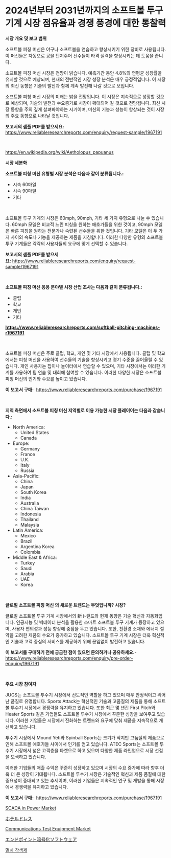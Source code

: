 <p><h1>2024년부터 2031년까지의 소프트볼 투구 기계 시장 점유율과 경쟁 풍경에 대한 통찰력</h1></p><p><strong>시장 개요 및 보고 범위</strong></p>
<p><p>소프트볼 피칭 머신은 야구나 소프트볼을 연습하고 향상시키기 위한 장비로 사용됩니다. 이 머신들은 자동으로 공을 던져주어 선수들이 타격 실력을 향상시키는 데 도움을 줍니다. </p><p>소프트볼 피칭 머신 시장은 전망이 밝습니다. 예측기간 동안 4.8%의 연평균 성장률을 유지할 것으로 예상되며, 현재의 전반적인 시장 성장 분석은 매우 긍정적입니다. 이 시장의 최신 동향은 기술의 발전과 함께 계속 발전해 나갈 것으로 보입니다. </p><p>소프트볼 피칭 머신 시장의 미래는 밝을 전망입니다. 이 시장은 지속적으로 성장할 것으로 예상되며, 기술의 발전과 수요증가로 시장이 확대되어 갈 것으로 전망됩니다. 최신 시장 동향을 주의 깊게 살펴봐야하는 시기이며, 머신의 기능과 성능이 향상되는 것이 시장의 주요 동향으로 나타날 것입니다.</p></p>
<p><strong>보고서의 샘플 PDF를 받으세요:</strong> <a href="https://www.reliableresearchreports.com/enquiry/request-sample/1967191">https://www.reliableresearchreports.com/enquiry/request-sample/1967191</a></p>
<p>&nbsp;</p>
<p><a href="https://en.wikipedia.org/wiki/Aetholopus_papuanus">https://en.wikipedia.org/wiki/Aetholopus_papuanus</a></p>
<p><strong>시장 세분화</strong></p>
<p><strong>소프트볼 피칭 머신 유형별 시장 분석은 다음과 같이 분류됩니다.:</strong></p>
<p><ul><li>시속 60마일</li><li>시속 90마일</li><li>기타</li></ul></p>
<p>&nbsp;</p>
<p><p>소프트볼 투구 기계의 시장은 60mph, 90mph, 기타 세 가지 유형으로 나눌 수 있습니다. 60mph 모델은 비교적 느린 피칭을 원하는 애호가들을 위한 것이고, 90mph 모델은 빠른 피칭을 원하는 전문가나 숙련된 선수들을 위한 것입니다. 기타 모델은 이 두 가지 사이의 속도나 기능을 제공하는 제품을 지칭합니다. 이러한 다양한 유형의 소프트볼 투구 기계들은 각각의 사용자들의 요구에 맞게 선택할 수 있습니다.</p></p>
<p><strong>보고서의 샘플 PDF를 받으세요:</strong>&nbsp;<a href="https://www.reliableresearchreports.com/enquiry/request-sample/1967191">https://www.reliableresearchreports.com/enquiry/request-sample/1967191</a></p>
<p>&nbsp;</p>
<p><strong> 소프트볼 피칭 머신 응용 분야별 시장 산업 조사는 다음과 같이 분류됩니다.:</strong></p>
<p><ul><li>클럽</li><li>학교</li><li>개인</li><li>기타</li></ul></p>
<p><strong><a href="https://www.reliableresearchreports.com/softball-pitching-machines-r1967191">https://www.reliableresearchreports.com/softball-pitching-machines-r1967191</a></strong></p>
<p>&nbsp;</p>
<p><p>소프트볼 피칭 머신은 주로 클럽, 학교, 개인 및 기타 시장에서 사용됩니다. 클럽 및 학교에서는 피칭 머신을 사용하여 선수들의 기술을 향상시키고 경기 수준을 끌어올릴 수 있습니다. 개인 사용자는 집이나 놀이터에서 연습할 수 있으며, 기타 시장에서는 이러한 기계를 사용하여 팀 연습 및 대회에 참여할 수 있습니다. 이러한 다양한 시장은 소프트볼 피칭 머신의 인기와 수요를 높이고 있습니다.</p></p>
<p><strong>이 보고서 구매:</strong>&nbsp; <a href="https://www.reliableresearchreports.com/purchase/1967191">https://www.reliableresearchreports.com/purchase/1967191</a></p>
<p>&nbsp;</p>
<p><strong>지역 측면에서 소프트볼 피칭 머신 지역별로 이용 가능한 시장 플레이어는 다음과 같습니다.:</strong></p>
<p><ul>
    <li>
        North America:
        <ul>
            <li>United States</li>
            <li>Canada</li>
        </ul>
    </li>
    <li>
        Europe:
        <ul>
            <li>Germany</li>
            <li>France</li>
            <li>U.K.</li>
            <li>Italy</li>
            <li>Russia</li>
        </ul>
    </li>
    <li>
        Asia-Pacific:
        <ul>
            <li>China</li>
            <li>Japan</li>
            <li>South Korea</li>
            <li>India</li>
            <li>Australia</li>
            <li>China Taiwan</li>
            <li>Indonesia</li>
            <li>Thailand</li>
            <li>Malaysia</li>
        </ul>
    </li>
    <li>
        Latin America:
        <ul>
            <li>Mexico</li>
            <li>Brazil</li>
            <li>Argentina Korea</li>
            <li>Colombia</li>
        </ul>
    </li>
    <li>
        Middle East & Africa:
        <ul>
            <li>Turkey</li>
            <li>Saudi</li>
            <li>Arabia</li>
            <li>UAE</li>
            <li>Korea</li>
        </ul>
    </li>
    </ul></p>
<p>&nbsp;</p>
<p><strong>글로벌 소프트볼 피칭 머신 의 새로운 트렌드는 무엇입니까? 시장?</strong></p>
<p><p>글로벌 소프트볼 투구 기계 시장에서의 新ト랜드와 현재 동향은 기술 혁신과 자동화입니다. 인공지능 및 빅데이터 분석을 활용한 스마트 소프트볼 투구 기계가 등장하고 있으며, 사용자 편의성과 성능 향상에 중점을 두고 있습니다. 또한, 친환경 소재와 에너지 절약을 고려한 제품의 수요가 증가하고 있습니다. 소프트볼 투구 기계 시장은 더욱 혁신적인 기술과 고객 중심의 서비스를 제공하기 위해 끊임없이 발전하고 있습니다.</p></p>
<p><strong>이 보고서를 구매하기 전에 궁금한 점이 있으면 문의하거나 공유하세요.</strong>- <a href="https://www.reliableresearchreports.com/enquiry/pre-order-enquiry/1967191">https://www.reliableresearchreports.com/enquiry/pre-order-enquiry/1967191</a></p>
<p>&nbsp;</p>
<p><strong>주요 시장 참여자</strong></p>
<p><p>JUGS는 소프트볼 투수기 시장에서 선도적인 역할을 하고 있으며 매우 안정적이고 뛰어난 품질로 유명합니다. Sports Attack는 혁신적인 기술과 고품질의 제품을 통해 소프트볼 투수기 시장에서 경쟁력을 유지하고 있습니다. 또한 최근 몇 년간 First Pitch와 Heater Sports 같은 기업들도 소프트볼 투수기 시장에서 꾸준한 성장을 보여주고 있습니다. 이러한 기업들은 시장에서 진화하는 트렌드와 요구에 맞춰 제품을 지속적으로 개선하고 있습니다.</p><p>투수기 시장에서 Mound Yeti와 Spinball Sports는 크기가 작지만 고품질의 제품으로 인해 소프트볼 애호가들 사이에서 인기를 얻고 있습니다. ATEC Sports는 소프트볼 투수기 시장에서 넓은 고객층을 타겟으로 하고 있으며 다양한 제품 라인업으로 시장 선점을 모색하고 있습니다.</p><p>이러한 기업들의 매출 수익은 꾸준히 성장하고 있으며 시장의 수요 증가에 따라 향후 더욱 더 큰 성장이 기대됩니다. 소프트볼 투수기 시장은 기술적인 혁신과 제품 품질에 대한 중요성이 증대되고 있는 추세이며, 이러한 기업들은 지속적인 연구 및 개발을 통해 시장에서 경쟁력을 유지하고 있습니다.</p></p>
<p><strong>이 보고서 구매:</strong>&nbsp;&nbsp;<a href="https://www.reliableresearchreports.com/purchase/1967191">https://www.reliableresearchreports.com/purchase/1967191</a></p>
<p><p><a href="https://github.com/graysonwolfe1913/Market-Research-Report-List-1/blob/main/scada-in-power-market.md">SCADA in Power Market</a></p><p><a href="https://medium.com/@mares423/%E3%82%B0%E3%83%AD%E3%83%BC%E3%83%90%E3%83%AB%E3%83%9B%E3%83%86%E3%83%AB%E3%83%89%E3%83%AC%E3%82%B9%E5%B8%82%E5%A0%B4%E3%81%AE%E5%B0%86%E6%9D%A5%E3%81%AE%E3%83%88%E3%83%AC%E3%83%B3%E3%83%89-2024%E5%B9%B4%E3%81%8B%E3%82%892031%E5%B9%B4%E3%81%BE%E3%81%A7%E3%81%AE%E5%B8%82%E5%A0%B4%E3%82%A4%E3%83%B3%E3%82%B5%E3%82%A4%E3%83%88%E3%81%A8%E5%88%86%E6%9E%90%E3%82%92135%E3%83%9A%E3%83%BC%E3%82%B8%E3%81%A7-1d99b999adb8">ホテルドレス</a></p><p><a href="https://issuu.com/reportprime-2/docs/communications-test-equipment-market-size-2030.ppt">Communications Test Equipment Market</a></p><p><a href="https://github.com/mohamedbakry57/Market-Research-Report-List-5/blob/main/246936245505.md">エンドポイント暗号化ソフトウェア</a></p><p><a href="https://github.com/Nicolasrown5/Market-Research-Report-List-2/blob/main/831184957758.md">멀치 착색제</a></p></p>
